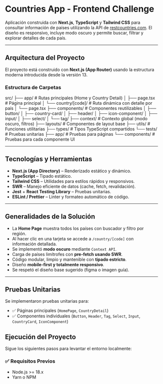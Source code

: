 # Countries App - Frontend Challenge

Aplicación construida con **Next.js**, **TypeScript** y **Tailwind CSS** para consultar información de países utilizando la API de [restcountries.com](https://restcountries.com/). El diseño es responsivo, incluye modo oscuro y permite buscar, filtrar y explorar detalles de cada país.

---

## Arquitectura del Proyecto

El proyecto está construido con **Next.js (App Router)** usando la estructura moderna introducida desde la versión 13.

### Estructura de Carpetas

src/
├── app/ # Rutas principales (Home y Country Detail)
│ ├── page.tsx # Página principal
│ └── country/[code]/ # Ruta dinámica con detalle por país
│ └── page.tsx
├── components/ # Componentes reutilizables
│ ├── button/
│ ├── country-card/
│ ├── header/
│ ├── icon-component/
│ ├── input/
│ ├── select/
│ └── tag/
├── context/ # Contexto global (modo oscuro, filtros)
├── layouts/ # Componentes de layout base
├── utils/ # Funciones utilitarias
├── types/ # Tipos TypeScript compartidos
└── tests/ # Pruebas unitarias
├── app/ # Pruebas para páginas
└── components/ # Pruebas para cada componente UI

---

## Tecnologías y Herramientas

- **Next.js (App Directory)** – Renderizado estático y dinámico.
- **TypeScript** – Tipado estático.
- **Tailwind CSS** – Utilidades para estilos rápidos y responsivos.
- **SWR** – Manejo eficiente de datos (cache, fetch, revalidación).
- **Jest** + **React Testing Library** – Pruebas unitarias.
- **ESLint / Prettier** – Linter y formateo automático de código.

---

## Generalidades de la Solución

- La **Home Page** muestra todos los países con buscador y filtro por región.
- Al hacer clic en una tarjeta se accede a `/country/[code]` con información detallada.
- Se implementó **modo oscuro** mediante `Context API`.
- Carga de países limítrofes con **pre-fetch usando SWR**.
- Código modular, limpio y mantenible con **tipado estricto**.
- Diseño **mobile-first y totalmente responsivo**.
- Se respetó el diseño base sugerido (figma o imagen guía).

---

## Pruebas Unitarias

Se implementaron pruebas unitarias para:

- ✅ Páginas principales (`HomePage`, `CountryDetail`)
- ✅ Componentes individuales (`Button`, `Header`, `Tag`, `Select`, `Input`, `CountryCard`, `IconComponent`)

## Ejecución del Proyecto

Sigue los siguientes pasos para levantar el entorno localmente:

### ✅ Requisitos Previos

- Node.js >= 18.x
- Yarn o NPM

